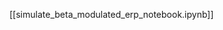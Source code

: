 <!--
# Title: 7.6 Simulate Beta-modulated ERP
# Updated: 2025-02-04
#
# Contributors:
    # Dylan Daniels
-->

[[simulate_beta_modulated_erp_notebook.ipynb]]
